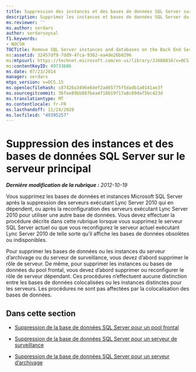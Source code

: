 ```yaml
---
title: Suppression des instances et des bases de données SQL Server sur le serveur principal
description: Supprimez les instances et bases de données SQL Server du serveur principal.
ms.reviewer: ''
ms.author: serdars
author: serdarsoysal
f1.keywords:
- NOCSH
TOCTitle: Remove SQL Server instances and databases on the Back End Server
ms:assetid: 32457df9-7dd9-4fca-9362-ea4de26b0296
ms:mtpsurl: https://technet.microsoft.com/en-us/library/JJ688016(v=OCS.15)
ms:contentKeyID: 49733606
ms.date: 07/23/2014
manager: serdars
mtps_version: v=OCS.15
ms.openlocfilehash: c87426a3496e6def2ad65775f5dadb1a0141ae3f
ms.sourcegitcommit: 36fee89bb887bea4f18b19f17a8c69daf5bc423d
ms.translationtype: MT
ms.contentlocale: fr-FR
ms.lasthandoff: 11/24/2020
ms.locfileid: "49395257"
---
```

# <a name="remove-sql-server-instances-and-databases-on-the-back-end-server"></a>Suppression des instances et des bases de données SQL Server sur le serveur principal

<div data-xmlns="http://www.w3.org/1999/xhtml">

<div class="topic" data-xmlns="http://www.w3.org/1999/xhtml" data-msxsl="urn:schemas-microsoft-com:xslt" data-cs="https://msdn.microsoft.com/">

<div data-asp="https://msdn2.microsoft.com/asp">



</div>

<div id="mainSection">

<div id="mainBody">

<span> </span>

_**Dernière modification de la rubrique :** 2012-10-19_

Vous supprimez les bases de données et instances Microsoft SQL Server après la suppression des serveurs exécutant Lync Server 2010 qui en dépendent, ou après la reconfiguration des serveurs exécutant Lync Server 2010 pour utiliser une autre base de données. Vous devez effectuer la procédure décrite dans cette rubrique lorsque vous supprimez le serveur SQL Server actuel ou que vous reconfigurez le serveur actuel exécutant Lync Server 2010 de telle sorte qu’il affiche les bases de données obsolètes ou indisponibles.

Pour supprimer les bases de données ou les instances du serveur d’archivage ou du serveur de surveillance, vous devez d’abord supprimer le rôle de serveur. De même, pour supprimer les instances ou bases de données du pool frontal, vous devez d’abord supprimer ou reconfigurer le rôle de serveur dépendant. Ces procédures n’effectuent aucune distinction entre les bases de données colocalisées ou les instances distinctes pour les serveurs. Les procédures ne sont pas affectées par la colocalisation des bases de données.

<div>

## <a name="in-this-section"></a>Dans cette section

  - [Suppression de la base de données SQL Server pour un pool frontal](remove-the-sql-server-database-for-a-front-end-pool.md)

  - [Suppression de la base de données SQL Server pour un serveur de surveillance](remove-the-sql-server-database-for-a-monitoring-server.md)

  - [Suppression de la base de données SQL Server pour un serveur d’archivage](remove-the-sql-server-database-for-an-archiving-server.md)

</div>

</div>

<span> </span>

</div>

</div>

</div>

